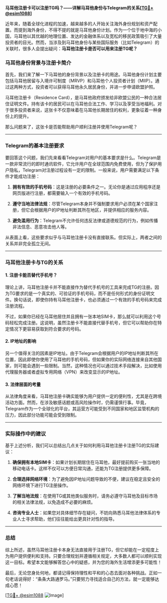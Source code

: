 **马耳他注册卡可以注册TG吗？——详解马耳他身份与Telegram的关系[[TG💪+ @esim1088](https://t.me/s/esim1088)]**

近年来，随着全球化进程的加速，越来越多的人开始关注海外身份规划和资产配置。而提到海外身份，不得不提的就是马耳他身份计划。作为一个位于地中海的小国，马耳他以其优越的地理位置、发达的金融体系以及宽松的移民政策吸引了大量投资者的目光。然而，当涉及到马耳他身份与某些国际服务（比如Telegram）的关联时，很多人会提出疑问：**马耳他注册卡是否可以用来注册TG呢？**

### 马耳他身份背景与注册卡简介

首先，我们来了解一下马耳他的身份背景以及注册卡的用途。马耳他身份计划主要包括马耳他居留与入境许可制度（MRVP）和马耳他个人投资者计划（MIIP）。通过这两种方式，投资者可以获得马耳他永久居民身份，并进一步申请欧盟护照。

马耳他注册卡（Residence Card），是马耳他政府颁发给非欧盟公民的一种合法居住证明文件。持有该卡的居民可以在马耳他合法工作、学习以及享受当地福利。对于很多投资者来说，这张卡不仅意味着在马耳他长期居住的权利，更象征着一种身份上的提升。

那么问题来了，这张卡是否能帮助用户顺利注册并使用Telegram呢？

---

### Telegram的基本注册要求

要回答这个问题，我们先来看看Telegram对用户的基本要求是什么。Telegram是一款非常流行的即时通讯软件，它允许用户在全球范围内免费使用，但为了保护用户隐私，Telegram对注册过程设有一定的限制。一般来说，用户需要满足以下条件才能成功注册：

1. **拥有有效的手机号码**：这是注册的必要条件之一。无论你是通过应用程序还是网页版进行注册，都需要输入一个有效的手机号码。
   
2. **遵守当地法律法规**：尽管Telegram本身并不强制要求用户必须在某个国家注册，但它会根据用户的IP地址判断其所在地区，并提供相应的服务内容。

3. **避免滥用行为**：Telegram不允许任何违反法律或道德规范的行为，例如传播非法信息、恶意攻击他人等。

从表面上看，这些要求似乎与马耳他注册卡没有直接联系。但实际上，两者之间的关系并非完全孤立无间。

---

### 马耳他注册卡与TG的关系

#### 1. 注册卡能否替代手机号？
理论上讲，马耳他注册卡并不能直接作为替代手机号的工具来完成TG的注册。因为TG要求的是一个真实的、可验证的手机号码，而不是任何形式的身份证明文件。换句话说，即使你持有马耳他注册卡，也必须通过一个有效的手机号码来完成注册流程。

不过，如果你已经在马耳他居住并且拥有一张本地SIM卡，那么就可以利用这个号码轻松完成注册。这说明，虽然注册卡不能直接代替手机号，但它可以帮助你在特定情况下更容易获取到符合要求的号码。

#### 2. IP地址的影响
另一个值得关注的因素是IP地址。由于Telegram会根据用户的IP地址判断其所在位置，因此即使你使用了马耳他的手机号码，但如果你的实际网络连接来自其他国家，则可能会遇到一些限制。当然，这种情况也可以通过技术手段解决，比如使用代理服务器或者虚拟专用网络（VPN）来改变显示的IP地址。

#### 3. 法律层面的考量
从法律角度来看，马耳他注册卡确实能够为用户提供一定的便利性，尤其是在跨境活动方面。然而，在涉及敏感话题或高风险操作时，仍需谨慎行事。毕竟，Telegram作为一个全球化的平台，其运营方可能受到不同国家和地区监管机构的压力，因此部分功能可能会受到限制。

---

### 实际操作中的建议

基于上述分析，我们可以总结出几点关于如何利用马耳他注册卡注册TG的实际建议：

1. **确保拥有本地SIM卡**：如果计划长期居住在马耳他，最好提前购买一张当地的移动电话卡。这样不仅可以方便日常沟通，还能为TG注册提供更多保障。

2. **合理选择网络环境**：为了避免因IP地址问题导致的不便，建议在稳定且安全的网络环境下进行TG注册操作。

3. **了解当地法规**：在使用TG或其他类似服务时，请务必遵守马耳他及目标市场的相关法律法规，以免造成不必要的麻烦。

4. **咨询专业人士**：如果您对具体细节存在疑问，不妨向熟悉马耳他法律体系的专业人士寻求帮助，他们往往能给出更具针对性的指导。

---

### 总结

综上所述，虽然马耳他注册卡本身无法直接用于注册TG，但它却能在一定程度上为用户提供便利和支持。只要合理规划并遵循相关规定，大多数人都可以顺利实现这一目标。希望本文能够解答您心中的疑惑，并为您的海外生活增添更多可能性！

最后，无论您身处何地，都请记得保持理性和平和的心态去面对各种挑战。正如一句老话说得好：“条条大路通罗马。”只要努力寻找适合自己的方法，就一定能够达成心愿！ 

[[TG💪+ @esim1088](https://t.me/s/esim1088) ![Image](https://i.postimg.cc/4NQfJmqS/Snipaste-2025-05-13-00-14-12.png)]